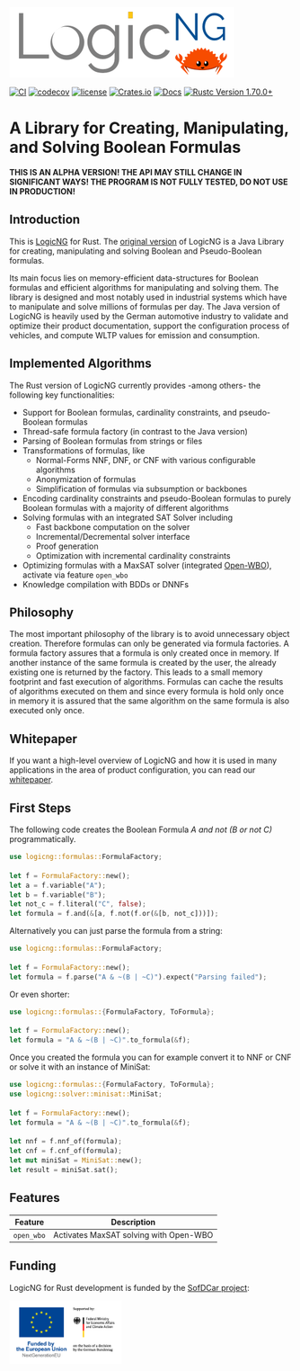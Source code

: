 <a href="https://www.logicng.org"><img src="https://github.com/booleworks/logicng-rs/blob/main/doc/logos/logicng_logo_ferris.png?raw=true" alt="logo" width="400"></a>

[![CI](https://github.com/booleworks/logicng-rs/actions/workflows/ci.yml/badge.svg)](https://github.com/booleworks/logicng-rs/actions/workflows/ci.yml)
[![codecov](https://codecov.io/gh/booleworks/logicng-rs/graph/badge.svg?token=AMGWKMH7VM)](https://codecov.io/gh/booleworks/logicng-rs)
[![license](https://img.shields.io/badge/license-Apache--2.0_OR_MIT-blue?style=flat-square)]()
[![Crates.io](https://img.shields.io/crates/v/logicng.svg)](https://crates.io/crates/logicng)
[![Docs](https://docs.rs/logicng/badge.svg)](https://docs.rs/logicng)
<a href="https://blog.rust-lang.org/2023/06/01/Rust-1.70.0.html"><img alt="Rustc Version 1.70.0+" src="https://img.shields.io/badge/rustc-1.70.0%2B-lightgrey.svg"/></a>

# A Library for Creating, Manipulating, and Solving Boolean Formulas

__THIS IS AN ALPHA VERSION! THE API MAY STILL CHANGE IN SIGNIFICANT WAYS! THE
PROGRAM IS NOT FULLY TESTED, DO NOT USE IN PRODUCTION!__

## Introduction

This is [LogicNG](https://logicng.org/) for Rust. The [original
version](https://github.com/logic-ng/LogicNG) of LogicNG is a Java Library for
creating, manipulating and solving Boolean and Pseudo-Boolean formulas.

Its main focus lies on memory-efficient data-structures for Boolean formulas
and efficient algorithms for manipulating and solving them. The library is
designed and most notably used in industrial systems which have to manipulate
and solve millions of formulas per day. The Java version of LogicNG is heavily
used by the German automotive industry to validate and optimize their product
documentation, support the configuration process of vehicles, and compute WLTP
values for emission and consumption.

## Implemented Algorithms

The Rust version of LogicNG currently provides -among others- the following key
functionalities:

- Support for Boolean formulas, cardinality constraints, and pseudo-Boolean
  formulas
- Thread-safe formula factory (in contrast to the Java version)
- Parsing of Boolean formulas from strings or files
- Transformations of formulas, like
  - Normal-Forms NNF, DNF, or CNF with various configurable algorithms
  - Anonymization of formulas
  - Simplification of formulas via subsumption or backbones
- Encoding cardinality constraints and pseudo-Boolean formulas to purely
  Boolean formulas with a majority of different algorithms
- Solving formulas with an integrated SAT Solver including
  - Fast backbone computation on the solver
  - Incremental/Decremental solver interface
  - Proof generation
  - Optimization with incremental cardinality constraints
- Optimizing formulas with a MaxSAT solver (integrated
  [Open-WBO](https://github.com/sat-group/open-wbo)), activate via feature
  `open_wbo`
- Knowledge compilation with BDDs or DNNFs

## Philosophy

The most important philosophy of the library is to avoid unnecessary object
creation. Therefore formulas can only be generated via formula factories. A
formula factory assures that a formula is only created once in memory. If
another instance of the same formula is created by the user, the already
existing one is returned by the factory. This leads to a small memory footprint
and fast execution of algorithms. Formulas can cache the results of algorithms
executed on them and since every formula is hold only once in memory it is
assured that the same algorithm on the same formula is also executed only once.

## Whitepaper

If you want a high-level overview of LogicNG and how it is used in many
applications in the area of product configuration, you can read our
[whitepaper](https://logicng.org/whitepaper/abstract/).

## First Steps

The following code creates the Boolean Formula _A and not (B or not C)_
programmatically.

```rust
use logicng::formulas::FormulaFactory;

let f = FormulaFactory::new();
let a = f.variable("A");
let b = f.variable("B");
let not_c = f.literal("C", false);
let formula = f.and(&[a, f.not(f.or(&[b, not_c]))]);
```

Alternatively you can just parse the formula from a string:

```rust
use logicng::formulas::FormulaFactory;

let f = FormulaFactory::new();
let formula = f.parse("A & ~(B | ~C)").expect("Parsing failed");
```

Or even shorter:

```rust
use logicng::formulas::{FormulaFactory, ToFormula};

let f = FormulaFactory::new();
let formula = "A & ~(B | ~C)".to_formula(&f);
```

Once you created the formula you can for example convert it to NNF or CNF or
solve it with an instance of MiniSat:

```rust
use logicng::formulas::{FormulaFactory, ToFormula};
use logicng::solver::minisat::MiniSat;

let f = FormulaFactory::new();
let formula = "A & ~(B | ~C)".to_formula(&f);

let nnf = f.nnf_of(formula);
let cnf = f.cnf_of(formula);
let mut miniSat = MiniSat::new();
let result = miniSat.sat();
```

## Features

| Feature    | Description                            |
| ---------- | -------------------------------------- |
| `open_wbo` | Activates MaxSAT solving with Open-WBO |


## Funding

LogicNG for Rust development is funded by the [SofDCar project](https://sofdcar.de/):

<a href="https://www.logicng.org"><img src="https://github.com/booleworks/logicng-rs/blob/main/doc/logos/bmwk.png?raw=true" alt="logo" width="200"></a>

